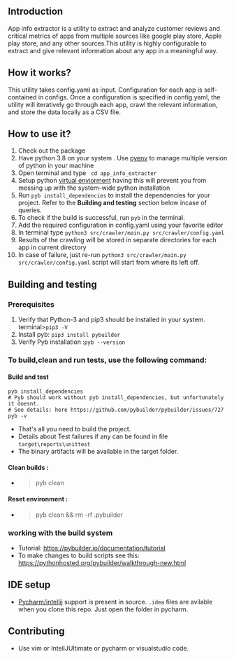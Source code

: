 ## Introduction
App info extractor is a utility to extract and analyze customer reviews and critical metrics of apps from multiple sources like google play store, Apple play store, and any other sources.This utility is highly configurable to extract and give relevant information about any app in a meaningful way.

## How it works?
This utility takes config.yaml as input. Configuration for each app is self-contained in configs. Once a configuration is specified in config.yaml, the utility will iteratively go through each app, crawl the relevant information, and store the data locally as a CSV file.

## How to use it?
1. Check out the package
2. Have python 3.8 on your system . Use [pyenv](https://github.com/pyenv/pyenv) to manage multiple version of python in your machine
3. Open terminal and type  ``` cd app_info_extracter```
4. Setup python [virtual enviorment](https://uoa-eresearch.github.io/eresearch-cookbook/recipe/2014/11/26/python-virtual-env/) having this will prevent you from messing up with the system-wide python installation
5. Run ```pyb install_dependencies``` to install the dependencies for your project. Refer to the **Building and testing** section below incase of queries.
6. To check if the build is successful, run ```pyb``` in the terminal.
7. Add the required configuration in config.yaml using your favorite editor
8. In terminal type ```python3 src/crawler/main.py src/crawler/config.yaml```
9. Results of the crawling will be stored in  separate directories for  each app in current directory 
10. In case of failure, just re-run ```python3 src/crawler/main.py src/crawler/config.yaml```  script will start from where its left off.

## Building and testing
### Prerequisites
1. Verify that Python-3 and pip3 should be installed in your system. terminal>`pip3 -V`
2. Install pyb:  `pip3 install pybuilder`
3. Verify Pyb  installation :`pyb --version`

### To build,clean and run tests, use the following command:
#### Build and test
```shell
pyb install_dependencies 
# Pyb should work without pyb install_dependencies, but unfortunately it doesnt.
# See details: here https://github.com/pybuilder/pybuilder/issues/727 
pyb -v
```
* That's all you need to build the project.
* Details about Test failures if any can be found in file `target\reports\unittest`
* The binary artifacts will be available in the target folder.
#### Clean builds :
* > pyb clean
  
#### Reset environment :
* > pyb clean && rm -rf .pybuilder

### working with the build system
* Tutorial: https://pybuilder.io/documentation/tutorial
* To make changes to build scripts see this: https://pythonhosted.org/pybuilder/walkthrough-new.html

## IDE setup
* [Pycharm/intellij](https://www.jetbrains.com/pycharm/) support is present in source. `.idea` files are avilable when you clone this repo. Just open the folder in pycharm.

## Contributing
* Use vim or InteliJUltimate or pycharm or visualstudio code.


